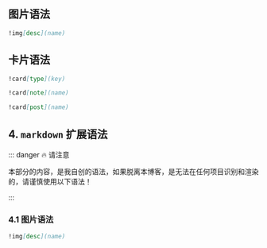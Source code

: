 ## 图片语法

```markdown
!img[desc](name)
```

## 卡片语法

```markdown
!card[type](key)
```
```markdown
!card[note](name)
```
```markdown
!card[post](name)
```

## 4. `markdown` 扩展语法

::: danger 🔥 请注意

本部分的内容，是我自创的语法，如果脱离本博客，是无法在任何项目识别和渲染的，请谨慎使用以下语法！

:::

### 4.1 图片语法

```markdown
!img[desc](name)
```

